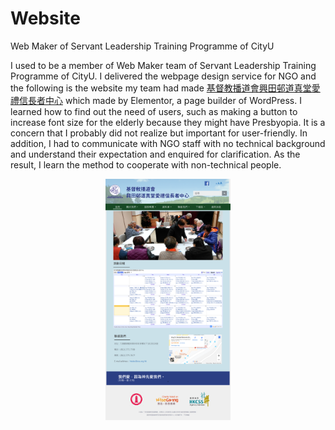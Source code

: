 # Website
 Web Maker of Servant Leadership Training Programme of CityU

I used to be a member of Web Maker team of Servant Leadership Training
Programme of CityU. I delivered the webpage design service for NGO and the following
is the website my team had made [基督教播道會興田邨道真堂愛禮信長者中心](http://efcchtalec.org.hk/) which made by Elementor, a page
builder of WordPress. I learned how to find out the need of users, such as making a
button to increase font size for the elderly because they might have Presbyopia. It is a
concern that I probably did not realize but important for user-friendly. In addition, I
had to communicate with NGO staff with no technical background and understand
their expectation and enquired for clarification. As the result, I learn the method to
cooperate with non-technical people.

<p align="center">
  <img src="images/websiteNGO.png" width="200">
</p>